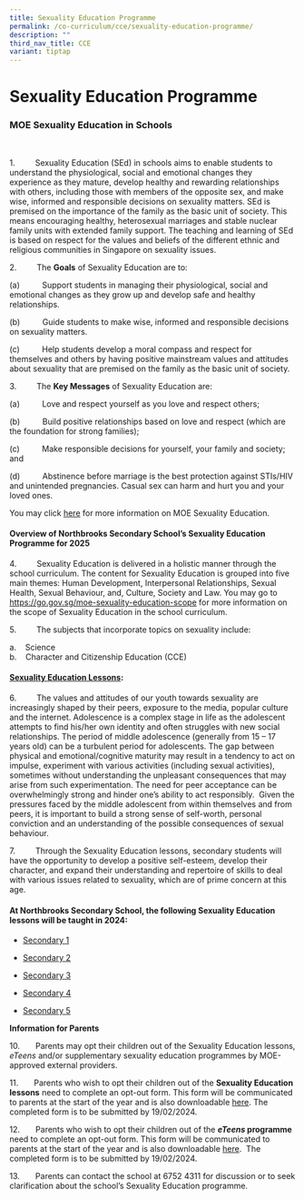 ```yaml
---
title: Sexuality Education Programme
permalink: /co-curriculum/cce/sexuality-education-programme/
description: ""
third_nav_title: CCE
variant: tiptap
---
```

<h1>Sexuality Education Programme</h1>
<h3><strong>MOE Sexuality Education in Schools</strong></h3>
<p></p>
<p>&nbsp;</p>
<p>1.&nbsp;&nbsp;&nbsp;&nbsp;&nbsp;&nbsp;&nbsp;&nbsp; Sexuality Education
(SEd) in schools aims to enable students to understand the physiological,
social and emotional changes they experience as they mature, develop healthy
and rewarding relationships with others, including those with members of
the opposite sex, and make wise, informed and responsible decisions on
sexuality matters. SEd is premised on the importance of the family as the
basic unit of society. This means encouraging healthy, heterosexual marriages
and stable nuclear family units with extended family support. The teaching
and learning of SEd is based on respect for the values and beliefs of the
different ethnic and religious communities in Singapore on sexuality issues.</p>
<p></p>
<p>2.&nbsp;&nbsp;&nbsp;&nbsp;&nbsp;&nbsp;&nbsp;&nbsp; The <strong>Goals</strong> of
Sexuality Education are to:</p>
<p>(a)&nbsp;&nbsp;&nbsp;&nbsp;&nbsp;&nbsp;&nbsp;&nbsp;&nbsp; Support students
in managing their physiological, social and emotional changes as they grow
up and develop safe and healthy relationships.</p>
<p>(b)&nbsp;&nbsp;&nbsp;&nbsp;&nbsp;&nbsp;&nbsp;&nbsp;&nbsp; Guide students
to make wise, informed and responsible decisions on sexuality matters.</p>
<p>(c)&nbsp;&nbsp;&nbsp;&nbsp;&nbsp;&nbsp;&nbsp;&nbsp;&nbsp; Help students
develop a moral compass and respect for themselves and others by having
positive mainstream values and attitudes about sexuality that are premised
on the family as the basic unit of society.</p>
<p></p>
<p>3.&nbsp;&nbsp;&nbsp;&nbsp;&nbsp;&nbsp;&nbsp;&nbsp; The <strong>Key Messages</strong> of
Sexuality Education are:</p>
<p></p>
<p>(a)&nbsp;&nbsp;&nbsp;&nbsp;&nbsp;&nbsp;&nbsp;&nbsp;&nbsp; Love and respect
yourself as you love and respect others;</p>
<p>(b)&nbsp;&nbsp;&nbsp;&nbsp;&nbsp;&nbsp;&nbsp;&nbsp;&nbsp; Build positive
relationships based on love and respect (which are the foundation for strong
families);</p>
<p>(c)&nbsp;&nbsp;&nbsp;&nbsp;&nbsp;&nbsp;&nbsp;&nbsp;&nbsp; Make responsible
decisions for yourself, your family and society; and</p>
<p>(d)&nbsp;&nbsp;&nbsp;&nbsp;&nbsp;&nbsp;&nbsp;&nbsp;&nbsp; Abstinence before
marriage is the best protection against STIs/HIV and unintended pregnancies.
Casual sex can harm and hurt you and your loved ones.</p>
<p></p>
<p>You may click <a href="https://go.gov.sg/moe-sexuality-education" rel="noopener nofollow" target="_blank">here</a> for
more information on MOE Sexuality Education.</p>
<p></p>
<h4><strong>Overview of Northbrooks Secondary School’s Sexuality Education Programme for 2025</strong></h4>
<p></p>
<p>4.&nbsp;&nbsp;&nbsp;&nbsp;&nbsp;&nbsp;&nbsp;&nbsp; Sexuality Education
is delivered in a holistic manner through the school curriculum. The content
for Sexuality Education is grouped into five main themes: Human Development,
Interpersonal Relationships, Sexual Health, Sexual Behaviour, and, Culture,
Society and Law. You may go to <a href="https://go.gov.sg/moe-sexuality-education-scope" rel="noopener noreferrer nofollow" target="_blank">https://go.gov.sg/moe-sexuality-education-scope</a> for
more information on the scope of Sexuality Education in the school curriculum.</p>
<p>5.&nbsp;&nbsp;&nbsp;&nbsp;&nbsp;&nbsp;&nbsp;&nbsp; The subjects that incorporate
topics on sexuality include:</p>
<p>a.&nbsp;&nbsp;&nbsp; Science
<br>b.&nbsp;&nbsp;&nbsp; Character and Citizenship Education (CCE)</p>
<h4><strong><u>Sexuality Education Lessons</u></strong>:</h4>
<p>6.&nbsp;&nbsp;&nbsp;&nbsp;&nbsp;&nbsp;&nbsp;&nbsp; The values and attitudes
of our youth towards sexuality are increasingly shaped by their peers,
exposure to the media, popular culture and the internet. Adolescence is
a complex stage in life as the adolescent attempts to find his/her own
identity and often struggles with new social relationships. The period
of middle adolescence (generally from 15 – 17 years old) can be a turbulent
period for adolescents. The gap between physical and emotional/cognitive
maturity may result in a tendency to act on impulse, experiment with various
activities (including sexual activities), sometimes without understanding
the unpleasant consequences that may arise from such experimentation. The
need for peer acceptance can be overwhelmingly strong and hinder one’s
ability to act responsibly.&nbsp; Given the pressures faced by the middle
adolescent from within themselves and from peers, it is important to build
a strong sense of self-worth, personal conviction and an understanding
of the possible consequences of sexual behaviour.</p>
<p></p>
<p>7.&nbsp;&nbsp;&nbsp;&nbsp;&nbsp;&nbsp;&nbsp;&nbsp; Through the Sexuality
Education lessons, secondary students will have the opportunity to develop
a positive self-esteem, develop their character, and expand their understanding
and repertoire of skills to deal with various issues related to sexuality,
which are of prime concern at this age.</p>
<h4>At Northbrooks Secondary School, the following Sexuality Education lessons will be taught in 2024:</h4>
<ul data-tight="true" class="tight">
<li>
<p><a href="/files/2024 Sexuality/2024_Info_on_SEd_for_schs_website__Secondary_Schools__Secondary_1.pdf" rel="noopener noreferrer nofollow" target="_blank">Secondary 1</a>
</p>
</li>
<li>
<p><a href="/files/2024 Sexuality/2024_Info_on_SEd_for_schs_website__Secondary_Schools__Secondary_2.pdf" rel="noopener noreferrer nofollow" target="_blank">Secondary 2</a>
</p>
</li>
<li>
<p><a href="/files/2024 Sexuality/2024_Info_on_SEd_for_schs_website__Secondary_Schools__Secondary_3.pdf" rel="noopener noreferrer nofollow" target="_blank">Secondary 3</a>
</p>
</li>
<li>
<p><a href="/files/2024 Sexuality/2024_Info_on_SEd_for_schs_website__Secondary_Schools__Secondary_4.pdf" rel="noopener noreferrer nofollow" target="_blank">Secondary 4</a>
</p>
</li>
<li>
<p><a href="/files/2024 Sexuality/2024_Info_on_SEd_for_schs_website__Secondary_Schools__Secondary_5.pdf" rel="noopener noreferrer nofollow" target="_blank">Secondary 5</a>
</p>
<p></p>
</li>
</ul>
<p><strong>Information for Parents</strong>
</p>
<p>10.&nbsp;&nbsp;&nbsp;&nbsp;&nbsp;&nbsp; Parents may opt their children
out of the Sexuality Education lessons, <em>eTeens</em> and/or supplementary
sexuality education programmes by MOE-approved external providers.</p>
<p>11.&nbsp;&nbsp;&nbsp;&nbsp;&nbsp;&nbsp; Parents who wish to opt their
children out of the <strong>Sexuality Education lessons</strong> need to
complete an opt-out form. This form will be communicated to parents at
the start of the year and is also downloadable <a href="/files/2024 Sexuality/Annex_A.pdf" rel="noopener noreferrer nofollow" target="_blank">here</a>. The completed form is
to be submitted by 19/02/2024.</p>
<p>12.&nbsp;&nbsp;&nbsp;&nbsp;&nbsp;&nbsp; Parents who wish to opt their
children out of the <strong><em>eTeens</em> programme</strong> need to complete
an opt-out form. This form will be communicated to parents at the start
of the year and is also downloadable <a href="/files/2024 Sexuality/Annex_B.pdf" rel="noopener noreferrer nofollow" target="_blank">here</a>. &nbsp;The completed
form is to be submitted by 19/02/2024.</p>
<p>13.&nbsp;&nbsp;&nbsp;&nbsp;&nbsp;&nbsp; Parents can contact the school
at 6752 4311 for discussion or to seek clarification about the school’s
Sexuality Education programme.</p>